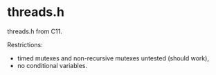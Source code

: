 # threads.h

threads.h from C11.

Restrictions:
 * timed mutexes and non-recursive mutexes untested (should work),
 * no conditional variables.